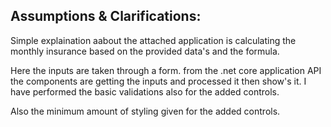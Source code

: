 ## Assumptions & Clarifications:

Simple explaination aabout the attached application is calculating the monthly insurance based on the provided data's and the formula.

Here the inputs are taken through a form. from the .net core application API the components are getting the inputs and processed it then show's it. I have performed the basic validations also for the added controls.

Also the minimum amount of styling given for the added controls.
